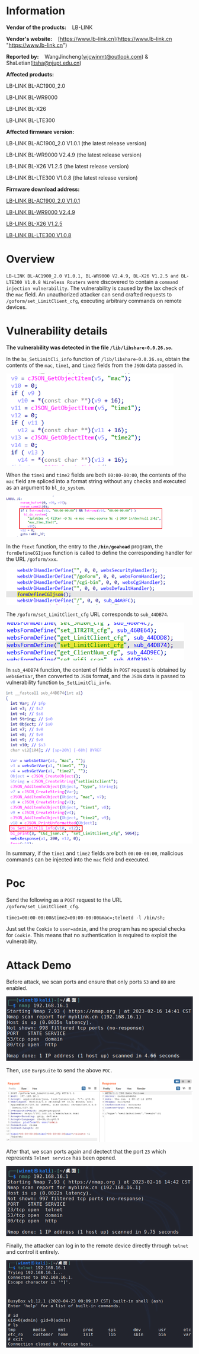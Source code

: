 # Information

**Vendor of the products:**    LB-LINK

**Vendor's website:**    [https://www.lb-link.cn](https://www.lb-link.cn "https://www.lb-link.cn")

**Reported by:**    WangJincheng(<wjcwinmt@outlook.com>) & ShaLetian(<ltsha@njupt.edu.cn>)

**Affected products:**

LB-LINK BL-AC1900_2.0

LB-LINK BL-WR9000

LB-LINK BL-X26

LB-LINK BL-LTE300

**Affected firmware version:**

LB-LINK BL-AC1900_2.0 V1.0.1 (the latest release version)

LB-LINK BL-WR9000 V2.4.9 (the latest release version)

LB-LINK BL-X26 V1.2.5 (the latest release version)

LB-LINK BL-LTE300 V1.0.8 (the latest release version)

**Firmware download address:**

[LB-LINK BL-AC1900_2.0 V1.0.1](https://www.b-link.net.cn/inc/lib/download/download.php?DId=73 "https://www.b-link.net.cn/inc/lib/download/download.php?DId=73")

[LB-LINK BL-WR9000 V2.4.9](https://www.b-link.net.cn/inc/lib/download/download.php?DId=74 "https://www.b-link.net.cn/inc/lib/download/download.php?DId=74")

[LB-LINK BL-X26 V1.2.5](https://www.b-link.net.cn/inc/lib/download/download.php?DId=88 "https://www.b-link.net.cn/inc/lib/download/download.php?DId=88")

[LB-LINK BL-LTE300 V1.0.8](https://www.b-link.net.cn/inc/lib/download/download.php?DId=346 "https://www.b-link.net.cn/inc/lib/download/download.php?DId=346")

# Overview

`LB-LINK BL-AC1900_2.0 V1.0.1, BL-WR9000 V2.4.9, BL-X26 V1.2.5 and BL-LTE300 V1.0.8 Wireless Routers` were discovered to contain a `command injection vulnerability`. The vulnerability is caused by the lax check of the `mac` field. An unauthorized attacker can send crafted requests to `/goform/set_LimitClient_cfg`, executing arbitrary commands on remote devices.

# Vulnerability details

**The vulnerability was detected in the file `/lib/libshare-0.0.26.so`.**

In the `bs_SetLimitCli_info` function of `/lib/libshare-0.0.26.so`, obtain the contents of the `mac`, `time1`, and `time2` fields from the `JSON` data passed in.

![](./pic/5.png)

When the `time1` and `time2` fields are both `00:00-00:00`, the contents of the `mac` field are spliced into a format string without any checks and executed as an argument to `bl_do_system`.

![](./pic/6.png)

In the `ftext` function, the entry to the **`/bin/goahead`** program, the `formDefineCGIjson` function is called to define the corresponding handler for the URL `/goform/xxx`.

![](./pic/7.png)

The `/goform/set_LimitClient_cfg` URL corresponds to `sub_44DB74`.

![](./pic/8.png)

In `sub_44DB74` function, the content of fields in `POST` request is obtained by `websGetVar`, then converted to `JSON` format, and the `JSON` data is passed to vulnerability function `bs_SetLimitCli_info`.

![](./pic/9.png)

In summary, if the `time1` and `time2` fields are both `00:00-00:00`, malicious commands can be injected into the `mac` field and executed.

# Poc

Send the following as a `POST` request to the URL `/goform/set_LimitClient_cfg`. 

```
time1=00:00-00:00&time2=00:00-00:00&mac=;telnetd -l /bin/sh;
```

Just set the `Cookie` to `user=admin`, and the program has no special checks for `Cookie`. This means that no authentication is required to exploit the vulnerability.

# Attack Demo

Before attack, we scan ports and ensure that only ports `53` and `80` are enabled.

![](./pic/1.png)

Then, use `BurpSuite` to send the above `POC`.

![](./pic/2.png)

After that, we scan ports again and dectect that the port `23` which represents `Telnet service` has been opened.

![](./pic/3.png)

Finally, the attacker can log in to the remote device directly through `telnet` and control it entirely.

![](./pic/4.png)
